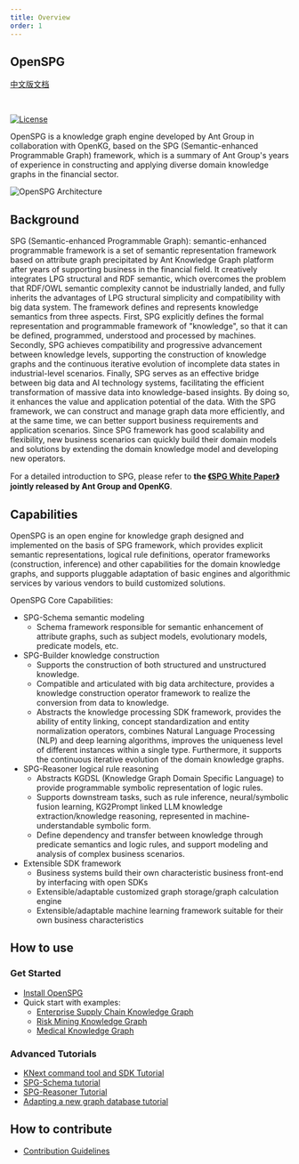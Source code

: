 ```yaml
---
title: Overview
order: 1
---
```


## OpenSPG

[中文版文档](../../quick-start)

<br/>

[![License](https://img.shields.io/badge/License-Apache%202.0-blue.svg)](./LICENSE)

OpenSPG is a knowledge graph engine developed by Ant Group in collaboration with OpenKG, based on the SPG (Semantic-enhanced Programmable Graph) framework, which is a summary of Ant Group's years of experience in constructing and applying diverse domain knowledge graphs in the financial sector.

![OpenSPG Architecture](https://mdn.alipayobjects.com/huamei_xgb3qj/afts/img/A*DmdvRKo5pyYAAAAAAAAAAAAADtmcAQ/original)

## Background

SPG (Semantic-enhanced Programmable Graph): semantic-enhanced programmable framework is a set of semantic representation framework based on attribute graph precipitated by Ant Knowledge Graph platform after years of supporting business in the financial field. It creatively integrates LPG structural and RDF semantic, which overcomes the problem that RDF/OWL semantic complexity cannot be industrially landed, and fully inherits the advantages of LPG structural simplicity and compatibility with big data system. The framework defines and represents knowledge semantics from three aspects. First, SPG explicitly defines the formal representation and programmable framework of "knowledge", so that it can be defined, programmed, understood and processed by machines. Secondly, SPG achieves compatibility and progressive advancement between knowledge levels, supporting the construction of knowledge graphs and the continuous iterative evolution of incomplete data states in industrial-level scenarios. Finally, SPG serves as an effective bridge between big data and AI technology systems, facilitating the efficient transformation of massive data into knowledge-based insights. By doing so, it enhances the value and application potential of the data. With the SPG framework, we can construct and manage graph data more efficiently, and at the same time, we can better support business requirements and application scenarios. Since SPG framework has good scalability and flexibility, new business scenarios can quickly build their domain models and solutions by extending the domain knowledge model and developing new
operators.

For a detailed introduction to SPG, please refer to **the [《SPG White Paper》](download) jointly released by Ant Group and OpenKG**.

## Capabilities

OpenSPG is an open engine for knowledge graph designed and implemented on the basis of SPG framework, which provides explicit semantic representations, logical rule definitions, operator frameworks (construction, inference) and other capabilities for the domain knowledge graphs, and supports pluggable adaptation of basic engines and algorithmic services by various vendors to build customized solutions.

OpenSPG Core Capabilities:

- SPG-Schema semantic modeling
  - Schema framework responsible for semantic enhancement of attribute graphs, such as subject models, evolutionary models, predicate models, etc.
- SPG-Builder knowledge construction
  - Supports the construction of both structured and unstructured knowledge.
  - Compatible and articulated with big data architecture, provides a knowledge construction operator framework to realize the conversion from data to knowledge.
  - Abstracts the knowledge processing SDK framework, provides the ability of entity linking, concept standardization and entity normalization operators, combines Natural Language Processing (NLP) and deep learning algorithms, improves the uniqueness level of different instances within a single type. Furthermore, it supports the continuous iterative evolution of the domain knowledge graphs.
- SPG-Reasoner logical rule reasoning
  - Abstracts KGDSL (Knowledge Graph Domain Specific Language) to provide programmable symbolic representation of logic rules.
  - Supports downstream tasks, such as rule inference, neural/symbolic fusion learning, KG2Prompt linked LLM knowledge extraction/knowledge reasoning, represented in machine-understandable symbolic form.
  - Define dependency and transfer between knowledge through predicate semantics and logic rules, and support modeling and analysis of complex business scenarios.
- Extensible SDK framework
  - Business systems build their own characteristic business front-end by interfacing with open SDKs
  - Extensible/adaptable customized graph storage/graph calculation engine
  - Extensible/adaptable machine learning framework suitable for their own business characteristics

## How to use

### Get Started

- [Install OpenSPG](./install.en-US.md)
- Quick start with examples:
  - [Enterprise Supply Chain Knowledge Graph](../example/enterprise-supply-chain/index.en-US.md)
  - [Risk Mining Knowledge Graph](../example/risk-mining/index.en-US.md)
  - [Medical Knowledge Graph](../example/medical/index.en-US.md)

### Advanced Tutorials

- [KNext command tool and SDK Tutorial](../tutorial/knext/index.en-US.md)
- [SPG-Schema tutorial](../tutorial/spgschema/index.en-US.md)
- [SPG-Reasoner Tutorial](../tutorial/spgreasoner/index.en-US.md)
- [Adapting a new graph database tutorial](../tutorial/spg2lpg/index.en-US.md)

## How to contribute

- [Contribution Guidelines](./contribution.en-US.md)
